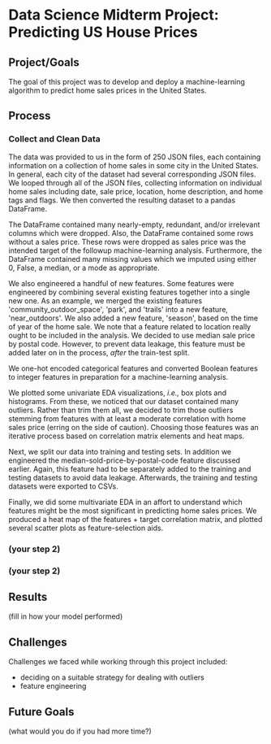 # Data Science Midterm Project: Predicting US House Prices

## Project/Goals

The goal of this project was to develop and deploy a machine-learning algorithm to predict home sales prices in the United States.

## Process


### Collect and Clean Data

The data was provided to us in the form of 250 JSON files, each containing information on a collection of home sales in some city in the United States. In general, each city of the dataset had several corresponding JSON files. We looped through all of the JSON files, collecting information on individual home sales including date, sale price, location, home description, and home tags and flags. We then converted the resulting dataset to a pandas DataFrame.

The DataFrame contained many nearly-empty, redundant, and/or irrelevant columns which were dropped. Also, the DataFrame contained some rows without a sales price. These rows were dropped as sales price was the intended target of the followup machine-learning analysis. Furthermore, the DataFrame contained many missing values which we imputed using either 0, False, a median, or a mode as appropriate.

We also engineered a handful of new features. Some features were engineered by combining several existing features together into a single new one. As an example, we merged the existing features 'community_outdoor_space', 'park', and 'trails' into a new feature, 'near_outdoors'. We also added a new feature, 'season', based on the time of year of the home sale. We note that a feature related to location really ought to be included in the analysis. We decided to use median sale price by postal code. However, to prevent data leakage, this feature must be added later on in the process, *after* the train-test split.

We one-hot encoded categorical features and converted Boolean features to integer features in preparation for a machine-learning analysis.

We plotted some univariate EDA visualizations, *i.e.,* box plots and histograms. From these, we noticed that our dataset contained many outliers. Rather than trim them all, we decided to trim those outliers stemming from features with at least a moderate correlation with home sales price (erring on the side of caution). Choosing those features was an iterative process based on correlation matrix elements and heat maps.

Next, we split our data into training and testing sets. In addition we engineered the median-sold-price-by-postal-code feature discussed earlier. Again, this feature had to be separately added to the training and testing datasets to avoid data leakage. Afterwards, the training and testing datasets were exported to CSVs.

Finally, we did some multivariate EDA in an affort to understand which features might be the most significant in predicting home sales prices. We produced a heat map of the features + target correlation matrix, and plotted several scatter plots as feature-selection aids.

### (your step 2)



### (your step 2)



## Results
(fill in how your model performed)



## Challenges 

Challenges we faced while working through this project included:
- deciding on a suitable strategy for dealing with outliers
- feature engineering



## Future Goals
(what would you do if you had more time?)
